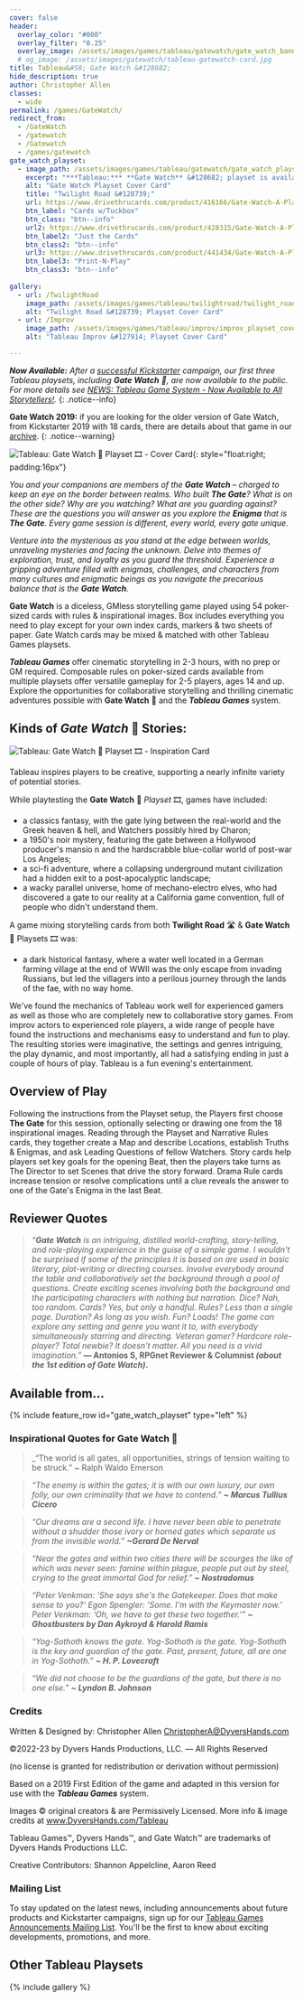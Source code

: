 ```yaml
---
cover: false
header:
  overlay_color: "#000"
  overlay_filter: "0.25"
  overlay_image: /assets/images/games/tableau/gatewatch/gate_watch_banner_1600_212.jpg
  # og_image: /assets/images/gatewatch/tableau-gatewatch-card.jpg
title: Tableau&#58; Gate Watch &#128682;
hide_description: true
author: Christopher Allen
classes:
  - wide
permalink: /games/GateWatch/
redirect_from:
  - /GateWatch
  - /gatewatch
  - /Gatewatch
  - /games/gatewatch
gate_watch_playset:
  - image_path: /assets/images/games/tableau/gatewatch/gate_watch_playset_cover_750_1050.png
    excerpt: "***Tableau:*** **Gate Watch** &#128682; playset is available print-on-demand from ![Drive Thru Cards Logo](/assets/images/logos/drivethrucards_logo_125_20.png) in three different versions: **Cards w/Tuckbox!** version contains 52 poker-sized Playset & core cards; **Just the Cards!** version banded in a plastic wrap without a tuckbox; or a **Print-N-Play!** PDF version suitable for printing on US Letter-sized card stock and cutting out manually using the cut-lines for use with poker-sized card sleeves."
    alt: "Gate Watch Playset Cover Card"
    title: "Twilight Road &#128739;"
    url: https://www.drivethrucards.com/product/416166/Gate-Watch-A-Playset-for-Tableau-with-Tuckbox?src=dhwebsite
    btn_label: "Cards w/Tuckbox"
    btn_class: "btn--info"
    url2: https://www.drivethrucards.com/product/428315/Gate-Watch-A-Playset-for-Tableau-Just-the-Cards-Edition?src=dhwebsite
    btn_label2: "Just the Cards"
    btn_class2: "btn--info"
    url3: https://www.drivethrucards.com/product/441434/Gate-Watch-A-Playset-for-Tableau-PrintNPlay-Edition?cPath=31767_46121
    btn_label3: "Print-N-Play"
    btn_class3: "btn--info"
    
gallery:
  - url: /TwilightRoad
    image_path: /assets/images/games/tableau/twilightroad/twilight_road_playset_cover_750_1050.png
    alt: "Twilight Road &#128739; Playset Cover Card"
  - url: /Improv
    image_path: /assets/images/games/tableau/improv/improv_playset_cover_750_1050.png
    alt: "Tableau Improv &#127914; Playset Cover Card"

---
```

_**Now Available:** After a [successful Kickstarter](/news/Tableau-Kickstarter-Success/) campaign, our first three Tableau playsets, including **Gate Watch** 🚪, are now available to the public. For more details see [NEWS: Tableau Game System - Now Available to All Storytellers!](/news/Tableau-Now_Available_to_All/)._
{: .notice--info}

**Gate Watch 2019:** if you are looking for the older version of Gate Watch, from Kickstarter 2019 with 18 cards, there are details about that game in our [archive](/GateWatch2019).
{: .notice--warning}

![Tableau: Gate Watch 🚪 Playset 🎞 - Cover Card](/assets/images/games/tableau/gatewatch/gate_watch_playset_cover_375_525.png){: style="float:right; padding:16px"}

_You and your companions are members of the **Gate Watch** – charged to keep an eye on the border between realms. Who built **The Gate**? What is on the other side? Why are you watching? What are you guarding against? These are the questions you will answer as you explore the **Enigma** that is **The Gate**. Every game session is different, every world, every gate unique._

_Venture into the mysterious as you stand at the edge between worlds, unraveling mysteries and facing the unknown. Delve into themes of exploration, trust, and loyalty as you guard the threshold. Experience a gripping adventure filled with enigmas, challenges, and characters from many cultures and enigmatic beings as you navigate the precarious balance that is the **Gate Watch**._

**Gate Watch** is a diceless, GMless storytelling game played using 54 poker-sized cards with rules & inspirational images. Box includes everything you need to play except for your own index cards, markers & two sheets of paper. Gate Watch cards may be mixed & matched with other Tableau Games playsets.

***Tableau Games*** offer cinematic storytelling in 2-3 hours, with no prep or GM required. Composable rules on poker-sized cards available from multiple playsets offer versatile gameplay for 2-5 players, ages 14 and up. Explore the opportunities for collaborative storytelling and thrilling cinematic adventures possible with **Gate Watch** 🚪 and the ***Tableau Games*** system.

## Kinds of ***Gate Watch*** 🚪 Stories:

![Tableau: Gate Watch 🚪 Playset 🎞 - Inspiration Card](/assets/images/games/tableau/gatewatch/gate_watch_playset_inspirations_1500_1050.png)

Tableau inspires players to be creative, supporting a nearly infinite variety of potential stories. 

While playtesting the **Gate Watch** 🚪 _Playset_ 🎞, games have included:

* a classics fantasy, with the gate lying between the real-world and the Greek heaven & hell, and Watchers possibly hired by Charon;
* a 1950's noir mystery, featuring the gate between a Hollywood producer's mansio n and the hardscrabble blue-collar world of post-war Los Angeles;
* a sci-fi adventure, where a collapsing underground mutant civilization had a hidden exit to a post-apocalyptic landscape;
* a wacky parallel universe, home of mechano-electro elves, who had discovered a gate to our reality at a California game convention, full of people who didn't understand them.

A game mixing storytelling cards from both **Twilight Road** 🛣 & **Gate Watch** 🚪 Playsets 🎞 was:

* a dark historical fantasy, where a water well located in a German farming village at the end of WWII was the only escape from invading Russians, but led the villagers into a perilous journey through the lands of the fae, with no way home.

We've found the mechanics of Tableau work well for experienced gamers as well as those who are completely new to collaborative story games. From improv actors to experienced role players, a wide range of people have found the instructions and mechanisms easy to understand and fun to play. The resulting stories were imaginative, the settings and genres intriguing, the play dynamic, and most importantly, all had a satisfying ending in just a couple of hours of play. Tableau is a fun evening's entertainment.

## Overview of Play

Following the instructions from the Playset setup, the Players first choose **The Gate** for this session, optionally selecting or drawing one from the 18 inspirational images. Reading through the Playset and Narrative Rules cards, they together create a Map and describe Locations, establish Truths & Enigmas, and ask Leading Questions of fellow Watchers. Story cards help players set key goals for the opening Beat, then the players take turns as The Director to set Scenes that drive the story forward. Drama Rule cards increase tension or resolve complications until a clue reveals the answer to one of the Gate's Enigma in the last Beat.

## Reviewer Quotes

> _“**Gate Watch** is an intriguing, distilled world-crafting, story-telling, and role-playing experience in the guise of a simple game. I wouldn't be surprised if some of the principles it is based on are used in basic literary, plot-writing or directing courses. Involve everybody around the table and collaboratively set the background through a pool of questions. Create exciting scenes involving both the background and the participating characters with nothing but narration. Dice? Nah, too random. Cards? Yes, but only a handful. Rules? Less than a single page. Duration? As long as you wish. Fun? Loads! The game can explore any setting and genre you want it to, with everybody simultaneously starring and directing. Veteran gamer? Hardcore role-player? Total newbie? It doesn't matter. All you need is a vivid imagination.”_ **— Antonios S, RPGnet Reviewer & Columnist _(about the 1st edition of Gate Watch)_.**

## Available from… 

{% include feature_row id="gate_watch_playset" type="left" %}

### Inspirational Quotes for Gate Watch 🚪

> _“The world is all gates, all opportunities, strings of tension waiting to be struck.” ~ Ralph Waldo Emerson

> _“The enemy is within the gates; it is with our own luxury, our own folly, our own criminality that we have to contend.”_ ***~ Marcus Tullius Cicero***

> _“Our dreams are a second life. I have never been able to penetrate without a shudder those ivory or horned gates which separate us from the invisible world.”_ ***~Gerard De Nerval***

> _“Near the gates and within two cities there will be scourges the like of which was never seen: famine within plague, people put out by steel, crying to the great immortal God for relief.”_ ***~ Nostradomus***

> _“Peter Venkman: ‘She says she's the Gatekeeper. Does that make sense to you?’ Egon Spengler: ‘Some. I'm with the Keymaster now.’ Peter Venkman: ‘Oh, we have to get these two together.’"_ ***~ Ghostbusters by Dan Aykroyd & Harold Ramis***

> _“Yog-Sothoth knows the gate. Yog-Sothoth is the gate. Yog-Sothoth is the key and guardian of the gate. Past, present, future, all are one in Yog-Sothoth.”_ ***~ H. P. Lovecraft***

> _“We did not choose to be the guardians of the gate, but there is no one else.”_ ***~ Lyndon B. Johnson***

### Credits

Written & Designed by: Christopher Allen <ChristopherA@DyversHands.com>

©2022-23 by Dyvers Hands Productions, LLC. — All Rights Reserved

(no license is granted for redistribution or derivation without permission)

Based on a 2019 First Edition of the game and adapted in this version for use with the ***Tableau Games*** system.

Images © original creators & are Permissively Licensed. More info & image credits at www.DyversHands.com/Tableau

Tableau Games™, Dyvers Hands™, and Gate Watch™ are trademarks of Dyvers Hands Productions LLC.

Creative Contributors: Shannon Appelcline, Aaron Reed

### Mailing List

To stay updated on the latest news, including announcements about future products and Kickstarter campaigns, sign up for our [Tableau Games Announcements Mailing List](/Subscribe). You'll be the first to know about exciting developments, promotions, and more.

## Other Tableau Playsets

{% include gallery %}
